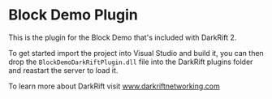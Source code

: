 # Block Demo Plugin
This is the plugin for the Block Demo that's included with DarkRift 2.

To get started import the project into Visual Studio and build it, you can then drop the `BlockDemoDarkRiftPlugin.dll` file into the DarkRift plugins folder and reastart the server to load it.

To learn more about DarkRift visit www.darkriftnetworking.com
